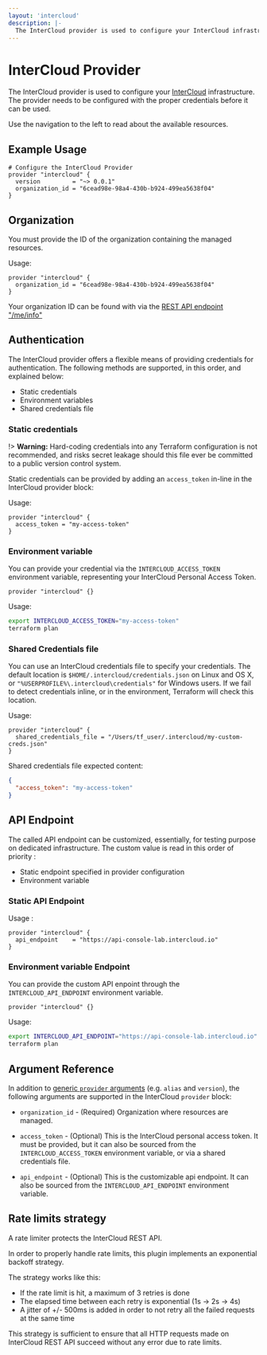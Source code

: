```yaml
---
layout: 'intercloud'
description: |-
  The InterCloud provider is used to configure your InterCloud infrastructure.
---
```


# InterCloud Provider

The InterCloud provider is used to configure your [InterCloud](https://intercloud.com)
infrastructure. The provider needs to be configured with
the proper credentials before it can be used.

Use the navigation to the left to read about the available resources.

## Example Usage

```hcl
# Configure the InterCloud Provider
provider "intercloud" {
  version         = "~> 0.0.1"
  organization_id = "6cead98e-98a4-430b-b924-499ea5638f04"
}
```

## Organization

You must provide the ID of the organization containing the managed resources.

Usage:

```hcl
provider "intercloud" {
  organization_id = "6cead98e-98a4-430b-b924-499ea5638f04"
}
```

Your organization ID can be found with via the [REST API endpoint "/me/info"](https://doc.intercloud.io/apiref/#operation/getMe)

## Authentication

The InterCloud provider offers a flexible means of providing credentials for
authentication. The following methods are supported, in this order, and
explained below:

- Static credentials
- Environment variables
- Shared credentials file

### Static credentials

!> **Warning:** Hard-coding credentials into any Terraform configuration is not
recommended, and risks secret leakage should this file ever be committed to a
public version control system.

Static credentials can be provided by adding an `access_token` in-line
in the InterCloud provider block:

Usage:

```hcl
provider "intercloud" {
  access_token = "my-access-token"
}
```

### Environment variable

You can provide your credential via the `INTERCLOUD_ACCESS_TOKEN` environment
variable, representing your InterCloud Personal Access Token.

```hcl
provider "intercloud" {}
```

Usage:

```sh
export INTERCLOUD_ACCESS_TOKEN="my-access-token"
terraform plan
```

### Shared Credentials file

You can use an InterCloud credentials file to specify your credentials. The
default location is `$HOME/.intercloud/credentials.json` on Linux and OS X, or
`"%USERPROFILE%\.intercloud\credentials"` for Windows users. If we fail to
detect credentials inline, or in the environment, Terraform will check
this location.

Usage:

```hcl
provider "intercloud" {
  shared_credentials_file = "/Users/tf_user/.intercloud/my-custom-creds.json"
}
```

Shared credentials file expected content:

```json
{
  "access_token": "my-access-token"
}
```

## API Endpoint

The called API endpoint can be customized, essentially, for testing purpose on
dedicated infrastructure.
The custom value is read in this order of priority :

- Static endpoint specified in provider configuration
- Environment variable

### Static API Endpoint

Usage :

```hcl
provider "intercloud" {
  api_endpoint    = "https://api-console-lab.intercloud.io"
}
```

### Environment variable Endpoint

You can provide the custom API enpoint through the `INTERCLOUD_API_ENDPOINT`
environment variable.

```hcl
provider "intercloud" {}
```

Usage:

```sh
export INTERCLOUD_API_ENDPOINT="https://api-console-lab.intercloud.io"
terraform plan
```

## Argument Reference

In addition to [generic `provider` arguments](https://www.terraform.io/docs/configuration/providers.html)
(e.g. `alias` and `version`), the following arguments are supported in the InterCloud
`provider` block:

- `organization_id` - (Required) Organization where resources are managed.

- `access_token` - (Optional) This is the InterCloud personal access token. It
  must be provided, but it can also be sourced from the `INTERCLOUD_ACCESS_TOKEN`
  environment variable, or via a shared credentials file.

- `api_endpoint` - (Optional) This is the customizable api endpoint. It can also
  be sourced from the `INTERCLOUD_API_ENDPOINT` environment variable.

## Rate limits strategy

A rate limiter protects the InterCloud REST API.

In order to properly handle rate limits, this plugin implements an exponential backoff strategy.

The strategy works like this:

- If the rate limit is hit, a maximum of 3 retries is done
- The elapsed time between each retry is exponential (1s -> 2s -> 4s)
- A jitter of +/- 500ms is added in order to not retry all the failed requests at the same time

This strategy is sufficient to ensure that all HTTP requests made on InterCloud REST API succeed without any error due to rate limits.
